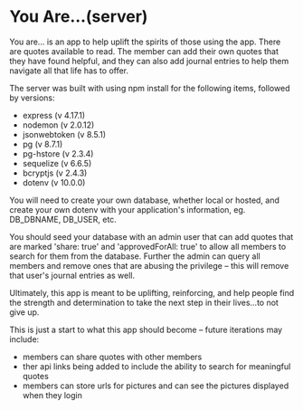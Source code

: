 # **You Are…(server)**

You are… is an app to help uplift the spirits of those using the app. There are quotes available to read. The member can add their own quotes that they have found helpful, and they can also add journal entries to help them navigate all that life has to offer.

The server was built with using npm install for the following items, followed by versions:

- express (v 4.17.1)
- nodemon (v 2.0.12)
- jsonwebtoken (v 8.5.1)
- pg (v 8.7.1)
- pg-hstore (v 2.3.4)
- sequelize (v 6.6.5)
- bcryptjs (v 2.4.3)
- dotenv (v 10.0.0)

You will need to create your own database, whether local or hosted, and create your own dotenv with your application&#39;s information, eg. DB\_DBNAME, DB\_USER, etc.

You should seed your database with an admin user that can add quotes that are marked &#39;share: true&#39; and &#39;approvedForAll: true&#39; to allow all members to search for them from the database. Further the admin can query all members and remove ones that are abusing the privilege – this will remove that user&#39;s journal entries as well.

Ultimately, this app is meant to be uplifting, reinforcing, and help people find the strength and determination to take the next step in their lives…to not give up.

This is just a start to what this app should become – future iterations may include:

- members can share quotes with other members
- ther api links being added to include the ability to search for meaningful quotes
- members can store urls for pictures and can see the pictures displayed when they login